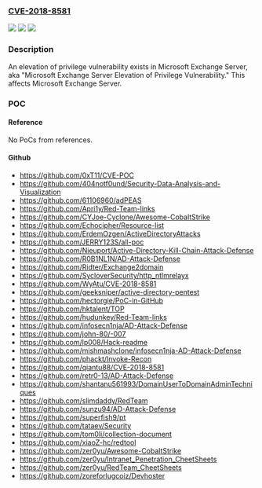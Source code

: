 ### [CVE-2018-8581](https://cve.mitre.org/cgi-bin/cvename.cgi?name=CVE-2018-8581)
![](https://img.shields.io/static/v1?label=Product&message=Microsoft%20Exchange%20Server&color=blue)
![](https://img.shields.io/static/v1?label=Version&message=n%2Fa&color=blue)
![](https://img.shields.io/static/v1?label=Vulnerability&message=Elevation%20of%20Privilege&color=brighgreen)

### Description

An elevation of privilege vulnerability exists in Microsoft Exchange Server, aka "Microsoft Exchange Server Elevation of Privilege Vulnerability." This affects Microsoft Exchange Server.

### POC

#### Reference
No PoCs from references.

#### Github
- https://github.com/0xT11/CVE-POC
- https://github.com/404notf0und/Security-Data-Analysis-and-Visualization
- https://github.com/61106960/adPEAS
- https://github.com/Apri1y/Red-Team-links
- https://github.com/CYJoe-Cyclone/Awesome-CobaltStrike
- https://github.com/Echocipher/Resource-list
- https://github.com/ErdemOzgen/ActiveDirectoryAttacks
- https://github.com/JERRY123S/all-poc
- https://github.com/Nieuport/Active-Directory-Kill-Chain-Attack-Defense
- https://github.com/R0B1NL1N/AD-Attack-Defense
- https://github.com/Ridter/Exchange2domain
- https://github.com/SycloverSecurity/http_ntlmrelayx
- https://github.com/WyAtu/CVE-2018-8581
- https://github.com/geeksniper/active-directory-pentest
- https://github.com/hectorgie/PoC-in-GitHub
- https://github.com/hktalent/TOP
- https://github.com/hudunkey/Red-Team-links
- https://github.com/infosecn1nja/AD-Attack-Defense
- https://github.com/john-80/-007
- https://github.com/lp008/Hack-readme
- https://github.com/mishmashclone/infosecn1nja-AD-Attack-Defense
- https://github.com/phackt/Invoke-Recon
- https://github.com/qiantu88/CVE-2018-8581
- https://github.com/retr0-13/AD-Attack-Defense
- https://github.com/shantanu561993/DomainUserToDomainAdminTechniques
- https://github.com/slimdaddy/RedTeam
- https://github.com/sunzu94/AD-Attack-Defense
- https://github.com/superfish9/pt
- https://github.com/tataev/Security
- https://github.com/tom0li/collection-document
- https://github.com/xiaoZ-hc/redtool
- https://github.com/zer0yu/Awesome-CobaltStrike
- https://github.com/zer0yu/Intranet_Penetration_CheetSheets
- https://github.com/zer0yu/RedTeam_CheetSheets
- https://github.com/zoreforlugcoiz/Devhoster

